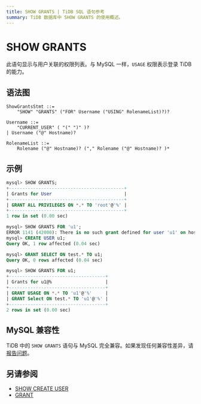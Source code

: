 ```yaml
---
title: SHOW GRANTS | TiDB SQL 语句参考
summary: TiDB 数据库中 SHOW GRANTS 的使用概述。
---
```


# SHOW GRANTS

此语句显示与用户关联的权限列表。与 MySQL 一样，`USAGE` 权限表示登录 TiDB 的能力。

## 语法图

```ebnf+diagram
ShowGrantsStmt ::=
    "SHOW" "GRANTS" ("FOR" Username ("USING" RolenameList)?)?

Username ::=
    "CURRENT_USER" ( "(" ")" )?
| Username ("@" Hostname)?

RolenameList ::=
    Rolename ("@" Hostname)? ("," Rolename ("@" Hostname)? )*
```

## 示例

```sql
mysql> SHOW GRANTS;
+-------------------------------------------+
| Grants for User                           |
+-------------------------------------------+
| GRANT ALL PRIVILEGES ON *.* TO 'root'@'%' |
+-------------------------------------------+
1 row in set (0.00 sec)

mysql> SHOW GRANTS FOR 'u1';
ERROR 1141 (42000): There is no such grant defined for user 'u1' on host '%'
mysql> CREATE USER u1;
Query OK, 1 row affected (0.04 sec)

mysql> GRANT SELECT ON test.* TO u1;
Query OK, 0 rows affected (0.04 sec)

mysql> SHOW GRANTS FOR u1;
+------------------------------------+
| Grants for u1@%                    |
+------------------------------------+
| GRANT USAGE ON *.* TO 'u1'@'%'     |
| GRANT Select ON test.* TO 'u1'@'%' |
+------------------------------------+
2 rows in set (0.00 sec)
```

## MySQL 兼容性

TiDB 中的 `SHOW GRANTS` 语句与 MySQL 完全兼容。如果发现任何兼容性差异，请[报告问题](https://docs.pingcap.com/tidb/stable/support)。

## 另请参阅

* [SHOW CREATE USER](/sql-statements/sql-statement-show-create-user.md)
* [GRANT](/sql-statements/sql-statement-grant-privileges.md)
